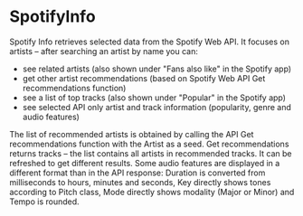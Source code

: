 # SpotifyInfo
Spotify Info retrieves selected data from the Spotify Web API. It focuses on artists – after searching an artist by name you can:

- see related artists (also shown under "Fans also like" in the Spotify app)
- get other artist recommendations (based on Spotify Web API Get recommendations function)
- see a list of top tracks (also shown under "Popular" in the Spotify app)
- see selected API only artist and track information (popularity, genre and audio features)

The list of recommended artists is obtained by calling the API Get recommendations function with the Artist as a seed. Get recommendations returns tracks – the list contains all artists in recommended tracks. It can be refreshed to get different results. Some audio features are displayed in a different format than in the API response: Duration is converted from milliseconds to hours, minutes and seconds, Key directly shows tones according to Pitch class, Mode directly shows modality (Major or Minor) and Tempo is rounded.
